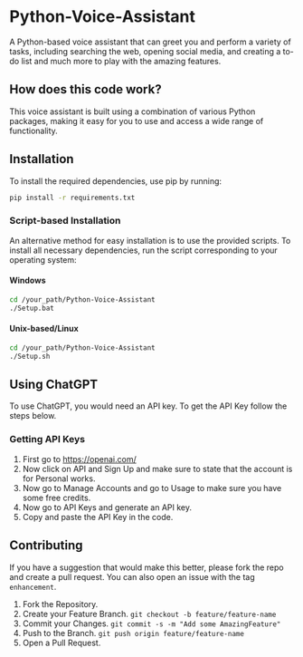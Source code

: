 # Python-Voice-Assistant

A Python-based voice assistant that can greet you and perform a variety of tasks, including searching the web, opening social media, and creating a to-do list and much more to play with the amazing features.

## How does this code work?

This voice assistant is built using a combination of various Python packages, making it easy for you to use and access a wide range of functionality.

## Installation

To install the required dependencies, use pip by running:

```sh
pip install -r requirements.txt
```

### Script-based Installation

An alternative method for easy installation is to use the provided scripts.
To install all necessary dependencies, run the script corresponding to your operating system:

#### Windows

```sh
cd /your_path/Python-Voice-Assistant
./Setup.bat
```

#### Unix-based/Linux

```sh
cd /your_path/Python-Voice-Assistant
./Setup.sh
```

## Using ChatGPT

To use ChatGPT, you would need an API key. To get the API Key follow the steps below.

### Getting API Keys

1. First go to https://openai.com/
2. Now click on API and Sign Up and make sure to state that the account is for Personal works.
3. Now go to Manage Accounts and go to Usage to make sure you have some free credits.
4. Now go to API Keys and generate an API key.
5. Copy and paste the API Key in the code.



## Contributing

If you have a suggestion that would make this better, please fork the repo and create a pull request. You can also open an issue with the tag `enhancement`.

1. Fork the Repository.
2. Create your Feature Branch. `git checkout -b feature/feature-name`
3. Commit your Changes. `git commit -s -m "Add some AmazingFeature"`
4. Push to the Branch. `git push origin feature/feature-name`
5. Open a Pull Request.
